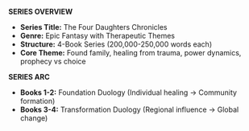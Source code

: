 **SERIES OVERVIEW**
- **Series Title:** The Four Daughters Chronicles  
- **Genre:** Epic Fantasy with Therapeutic Themes
- **Structure:** 4-Book Series (200,000-250,000 words each)
- **Core Theme:** Found family, healing from trauma, power dynamics, prophecy vs choice

**SERIES ARC**
- **Books 1-2:** Foundation Duology (Individual healing → Community formation)
- **Books 3-4:** Transformation Duology (Regional influence → Global change)
